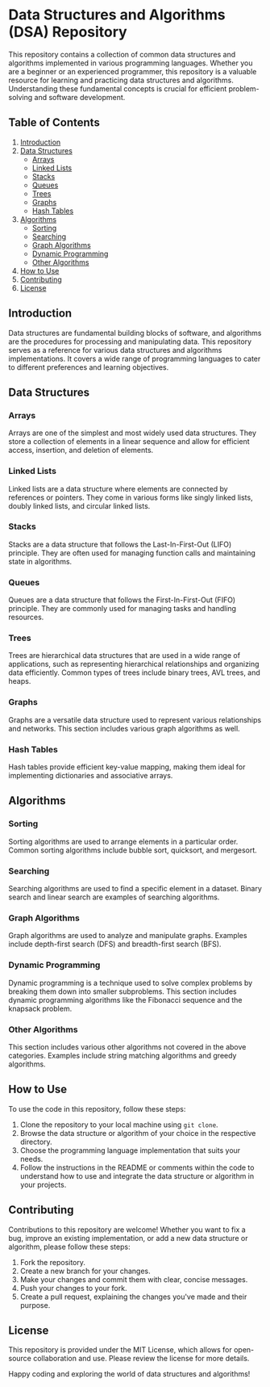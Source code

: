 # Data Structures and Algorithms (DSA) Repository

This repository contains a collection of common data structures and algorithms implemented in various programming languages. Whether you are a beginner or an experienced programmer, this repository is a valuable resource for learning and practicing data structures and algorithms. Understanding these fundamental concepts is crucial for efficient problem-solving and software development.

## Table of Contents
1. [Introduction](#introduction)
2. [Data Structures](#data-structures)
   - [Arrays](#arrays)
   - [Linked Lists](#linked-lists)
   - [Stacks](#stacks)
   - [Queues](#queues)
   - [Trees](#trees)
   - [Graphs](#graphs)
   - [Hash Tables](#hash-tables)
3. [Algorithms](#algorithms)
   - [Sorting](#sorting)
   - [Searching](#searching)
   - [Graph Algorithms](#graph-algorithms)
   - [Dynamic Programming](#dynamic-programming)
   - [Other Algorithms](#other-algorithms)
4. [How to Use](#how-to-use)
5. [Contributing](#contributing)
6. [License](#license)

## Introduction

Data structures are fundamental building blocks of software, and algorithms are the procedures for processing and manipulating data. This repository serves as a reference for various data structures and algorithms implementations. It covers a wide range of programming languages to cater to different preferences and learning objectives.

## Data Structures

### Arrays

Arrays are one of the simplest and most widely used data structures. They store a collection of elements in a linear sequence and allow for efficient access, insertion, and deletion of elements.

### Linked Lists

Linked lists are a data structure where elements are connected by references or pointers. They come in various forms like singly linked lists, doubly linked lists, and circular linked lists.

### Stacks

Stacks are a data structure that follows the Last-In-First-Out (LIFO) principle. They are often used for managing function calls and maintaining state in algorithms.

### Queues

Queues are a data structure that follows the First-In-First-Out (FIFO) principle. They are commonly used for managing tasks and handling resources.

### Trees

Trees are hierarchical data structures that are used in a wide range of applications, such as representing hierarchical relationships and organizing data efficiently. Common types of trees include binary trees, AVL trees, and heaps.

### Graphs

Graphs are a versatile data structure used to represent various relationships and networks. This section includes various graph algorithms as well.

### Hash Tables

Hash tables provide efficient key-value mapping, making them ideal for implementing dictionaries and associative arrays.

## Algorithms

### Sorting

Sorting algorithms are used to arrange elements in a particular order. Common sorting algorithms include bubble sort, quicksort, and mergesort.

### Searching

Searching algorithms are used to find a specific element in a dataset. Binary search and linear search are examples of searching algorithms.

### Graph Algorithms

Graph algorithms are used to analyze and manipulate graphs. Examples include depth-first search (DFS) and breadth-first search (BFS).

### Dynamic Programming

Dynamic programming is a technique used to solve complex problems by breaking them down into smaller subproblems. This section includes dynamic programming algorithms like the Fibonacci sequence and the knapsack problem.

### Other Algorithms

This section includes various other algorithms not covered in the above categories. Examples include string matching algorithms and greedy algorithms.

## How to Use

To use the code in this repository, follow these steps:

1. Clone the repository to your local machine using `git clone`.
2. Browse the data structure or algorithm of your choice in the respective directory.
3. Choose the programming language implementation that suits your needs.
4. Follow the instructions in the README or comments within the code to understand how to use and integrate the data structure or algorithm in your projects.

## Contributing

Contributions to this repository are welcome! Whether you want to fix a bug, improve an existing implementation, or add a new data structure or algorithm, please follow these steps:

1. Fork the repository.
2. Create a new branch for your changes.
3. Make your changes and commit them with clear, concise messages.
4. Push your changes to your fork.
5. Create a pull request, explaining the changes you've made and their purpose.

## License

This repository is provided under the MIT License, which allows for open-source collaboration and use. Please review the license for more details.

Happy coding and exploring the world of data structures and algorithms!
